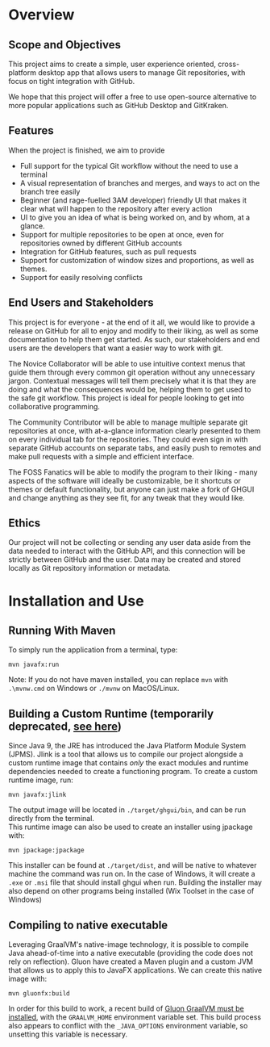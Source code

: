# Overview
## Scope and Objectives
This project aims to create a simple, user experience oriented, cross-platform desktop app
that allows users to manage Git repositories, with focus on tight integration with GitHub. 

We hope that this project will offer a free to use open-source alternative to more popular 
applications such as GitHub Desktop and GitKraken.
## Features
When the project is finished, we aim to provide
- Full support for the typical Git workflow without the need to use a terminal
- A visual representation of branches and merges, and ways to act on the branch tree easily 
- Beginner (and rage-fuelled 3AM developer) friendly UI that makes it clear what will happen to the repository after every action
- UI to give you an idea of what is being worked on, and by whom, at a glance.
- Support for multiple repositories to be open at once, even for repositories owned by different GitHub accounts
- Integration for GitHub features, such as pull requests
- Support for customization of window sizes and proportions, as well as themes.
- Support for easily resolving conflicts
## End Users and Stakeholders 
This project is for everyone - at the end of it all, we would like to provide a release on GitHub for all to enjoy and modify to their liking, as well as some documentation to help them get started. 
As such, our stakeholders and end users are the developers that want a easier way to work with git. 

The Novice Collaborator will be able to use intuitive context menus that guide them through every common git operation without any unnecessary jargon. Contextual messages will tell them precisely what it is that they are doing and what the consequences would be, helping them to get used to the safe git workflow. This project is ideal for people looking to get into collaborative programming.

The Community Contributor will be able to manage multiple separate git repositories at once, with at-a-glance information clearly presented to them on every individual tab for the repositories. They could even sign in with separate GitHub accounts on separate tabs, and easily push to remotes and make pull requests with a simple and efficient interface.

The FOSS Fanatics will be able to modify the program to their liking - many aspects of the software will ideally be customizable, be it shortcuts or themes or default functionality, but anyone can just make a fork of GHGUI and change anything as they see fit, for any tweak that they would like.


## Ethics 
Our project will not be collecting or sending any user data aside from the data needed to interact with the 
GitHub API, and this connection will be strictly between GitHub and the user. Data may be created and stored locally as Git 
repository information or metadata.

# Installation and Use

## Running With Maven

To simply run the application from a terminal, type:
```
mvn javafx:run
```

Note: If you do not have maven installed, you can replace `mvn` with `.\mvnw.cmd` on Windows or `./mvnw` on MacOS/Linux.

## Building a Custom Runtime (temporarily deprecated, [see here](/../../issues/66))

Since Java 9, the JRE has introduced the Java Platform Module System (JPMS). Jlink is a tool that allows us to compile our project alongside a custom runtime image that contains *only* the exact modules and runtime dependencies needed to create a functioning program. To create a custom runtime image, run:
```
mvn javafx:jlink
```
The output image will be located in `./target/ghgui/bin`, and can be run directly from the terminal.<br>
This runtime image can also be used to create an installer using jpackage with:
```
mvn jpackage:jpackage
```
This installer can be found at `./target/dist`, and will be native to whatever machine the command was run on. In the case of Windows, it will create a `.exe` or `.msi` file that should install ghgui when run. Building the installer may also depend on other programs being installed (Wix Toolset in the case of Windows)

## Compiling to native executable

Leveraging GraalVM's native-image technology, it is possible to compile Java ahead-of-time into a native executable (providing the code does not rely on reflection). Gluon have created a Maven plugin and a custom JVM that allows us to apply this to JavaFX applications. We can create this native image with:
```
mvn gluonfx:build
```
In order for this build to work, a recent build of [Gluon GraalVM must be installed](https://github.com/gluonhq/graal/releases), with the `GRAALVM_HOME` environment variable set. This build process also appears to conflict with the `_JAVA_OPTIONS` environment variable, so unsetting this variable is necessary.
